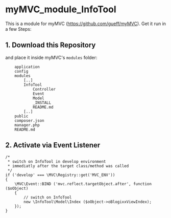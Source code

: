 # myMVC_module_InfoTool
This is a module for myMVC (https://github.com/gueff/myMVC). Get it run in a few Steps:


## 1. Download this Repository
and place it inside myMVC's `modules` folder:
~~~
    application
    config
    modules
        [..]
        InfoTool
            Controller
            Event
            Model
            _INSTALL
            README.md
        [..]
    public
    composer.json
    manager.php
    README.md
~~~

## 2. Activate via Event Listener
~~~
/*
 * switch on InfoTool in develop environment
 * immediatly after the target class/method was called
 */
if ('develop' === \MVC\Registry::get('MVC_ENV'))
{
	\MVC\Event::BIND ('mvc.reflect.targetObject.after', function ($oObject)
	{
		// switch on InfoTool
		new \InfoTool\Model\Index ($oObject->oBlogixxViewIndex);
	});
}
~~~
